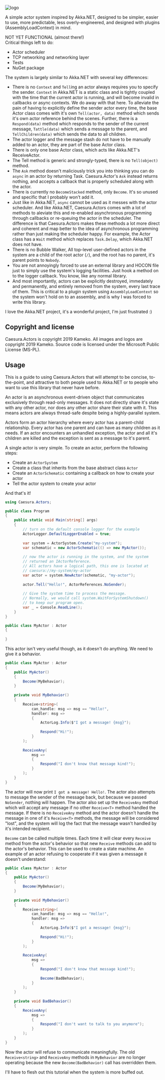 
![logo](Tools/logo.png)

A simple actor system inspired by Akka.NET, designed to be simpler, easier to use, more predictable, less overly-engineered, and designed with plugins (AssemblyLoadContext) in mind.

NOT YET FUNCTIONAL (almost there!)  
Critical things left to do:
 - Actor scheduler
 - TCP networking and networking layer
 - Tests
 - NuGet package

The system is largely similar to Akka.NET with several key differences:
 - There is no `Context` and `Tell`ing an actor always requires you to specify the sender. `Context` in Akka.NET is a static class and is tightly coupled with the time that the current actor is running, and will become invalid in callbacks or async contexts. We do away with that here. To alleviate the pain of having to explicitly define the sender actor every time, the base Actor class comes with it's own `Tell(actor, data)` method which sends it's own actor reference behind the scenes. Further, there is a `Respond(data)` method which responds to the sender of the current message, `Tattle(data)` which sends a message to the parent, and `TellChildren(data)` which sends the data to all children.
 - The actor logger and the message stash do not have to be manually added to an actor, they are part of the base Actor class.
 - There is only one base Actor class, which acts like Akka.NET's ReceiveActor.
 - The Tell method is generic and strongly-typed, there is no `Tell(object)` method.
 - The `Ask` method doesn't maliciously trick you into thinking you can do `async` in an actor by returning Task. Caesura.Actor's `Ask` instead returns nothing, and accepts a callback that is properly scheduled along with the actor.
 - There is currently no `BecomeStacked` method, only `Become`. It's so unused and specific that I probably won't add it.
 - Just like in Akka.NET, `async` cannot be used as it messes with the actor scheduler. And like Akka.NET, Caesura.Actors comes with a lot of methods to aleviate this and re-enabled asynchronous programming through callbacks or re-queuing the actor in the scheduler. The difference is that Caesura.Actors makes these methods a lot more direct and coherent and map better to the idea of asynchronous programming rather than just making the scheduler happy. For example, the Actor class has a `Wait` method which replaces `Task.Delay`, which Akka.NET does not have.
 - There is no Bubble Walker, All top-level user-defined actors in the system are a child of the root actor (`/`), and the root has no parent, it's parent points to `Nobody`.
 - You are not annoyingly forced to use an external library and HOCON file just to simply use the system's logging facilities. Just hook a method on to the logger callback. You know, like any normal library.
 - And most importantly, actors can be explicitly destroyed, immedately and permanently, and entirely removed from the system, every last trace of them. This is critical to a plugin system using `AssemblyLoadContext` so the system won't hold on to an assembly, and is why I was forced to write this library.

I love the Akka.NET project, it's a wonderful project, I'm just frustrated :)

## Copyright and license

Caesura.Actors is copyright 2019 Kameko. All images and logos are copyright 2019 Kameko. Source code is licensed under the Microsoft Public License (MS-PL).

## Usage

This is a guide to using Caesura.Actors that will attempt to be concise, to-the-point, and attractive to both people used to Akka.NET or to people who want to use this library that never have before.

An actor is an asynchronous event-driven object that communicates exclusively through read-only messages. It does not directly share it's state with any other actor, nor does any other actor share their state with it. This means actors are always thread-safe despite being a highly-parallel system.

Actors form an actor hierarchy where every actor has a parent-child relationship. Every actor has one parent and can have as many children as it needs. If an actor encounters an unhandled exception, the actor and all it's children are killed and the exception is sent as a message to it's parent.

A single actor is very simple. To create an actor, perform the following steps:
 - Create an `ActorSystem`
 - Create a class that inherits from the base abstract class `Actor`
 - Create an `ActorSchematic` containing a callback on how to create your actor
 - Tell the actor system to create your actor

And that's it!

```cs
using Caesura.Actors;

public class Program
{
    public static void Main(string[] args)
    {
        // turn on the default console logger for the example
        ActorLogger.DefaultLoggerEnabled = true;
        
        var system = ActorSystem.Create("my-system");
        var schematic = new ActorSchematic(() => new MyActor());
        
        // now the actor is running in the system, and the system
        // returned an IActorReference.
        // All actors have a logical path, this one is located at
        // caesura://my-system/my-actor
        var actor = system.NewActor(schematic, "my-actor");
        
        actor.Tell("Hello!", ActorReferences.NoSender);
        
        // Give the system time to process the message.
        // Normally, we would call system.WaitForSystemShutdown()
        // to keep our program open.
        var _ = Console.ReadLine();
    }
}

public class MyActor : Actor
{
    
}
```

This actor isn't very useful though, as it doesn't do anything. We need to give it a behavior.

```cs
public class MyActor : Actor
{
    public MyActor()
    {
        Become(MyBehavior);
    }
    
    private void MyBehavior()
    {
        Receive<string>(
            can_handle: msg => msg == "Hello!",
            handler: msg =>
            {
                ActorLog.Info($"I got a message! {msg}");
                
                Respond("Hi!");
            }
        );
        
        ReceiveAny(
            msg =>
            {
                Respond("I don't know that message kind!");
            }
        );
    }
}
```

The actor will now print `I got a message! Hello!`. The actor also attempts to message the sender of the message back, but because we passed `NoSender`, nothing will happen. The actor also set up the `ReceiveAny` method which will accept any message if no other `Receive<T>` method handled the message. If there is no `ReceiveAny` method and the actor doesn't handle the message in one of it's `Receive<T>` methods, the message will be considered "lost", and the system will log the fact that the message wasn't handled by it's intended recipient.

`Become` can be called multiple times. Each time it will clear every `Receive` method from the actor's behavior so that new `Receive` methods can add to the actor's behavior. This can be used to create a state machine. An example of an actor refusing to cooperate if it was given a message it doesn't understand:

```cs
public class MyActor : Actor
{
    public MyActor()
    {
        Become(MyBehavior);
    }
    
    private void MyBehavior()
    {
        Receive<string>(
            can_handle: msg => msg == "Hello!",
            handler: msg =>
            {
                ActorLog.Info($"I got a message! {msg}");
                
                Respond("Hi!");
            }
        );
        
        ReceiveAny(
            msg =>
            {
                Respond("I don't know that message kind!");
                
                Become(BadBehavior);
            }
        );
    }
    
    private void BadBehavior()
    {
        ReceiveAny(
            msg =>
            {
                Respond("I don't want to talk to you anymore");
            }
        );
    }
}
```

Now the actor will refuse to communicate meaningfully. The old `Receive<string>` and `ReceiveAny` methods in `MyBehavior` are no longer operating because the new `Become(BadBehavior)` call has overridden them.

I'll have to flesh out this tutorial when the system is more buffed out.
